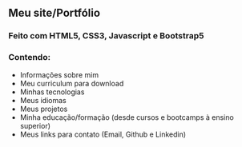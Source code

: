 ## Meu site/Portfólio
### Feito com HTML5, CSS3, Javascript e Bootstrap5
### Contendo:
- Informações sobre mim 
- Meu curriculum para download
- Minhas tecnologias
- Meus idiomas 
- Meus projetos
- Minha educação/formação (desde cursos e bootcamps à ensino superior) 
- Meus links para contato (Email, Github e Linkedin) 
